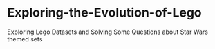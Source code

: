 # Exploring-the-Evolution-of-Lego
Exploring Lego Datasets and Solving Some Questions about Star Wars themed sets
